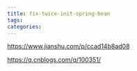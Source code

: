 ```yaml
---
title: fix-twice-init-spring-bean
tags:
categories:
---
```


https://www.jianshu.com/p/ccad14b8ad08

https://q.cnblogs.com/q/100351/